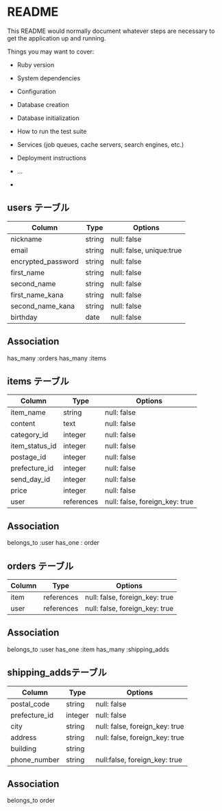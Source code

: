 # README

This README would normally document whatever steps are necessary to get the
application up and running.

Things you may want to cover:

* Ruby version

* System dependencies

* Configuration

* Database creation

* Database initialization

* How to run the test suite

* Services (job queues, cache servers, search engines, etc.)

* Deployment instructions

* ...
+



## users テーブル

| Column             | Type   | Options                 |
| ------------------ | ------ | ----------------------- |
| nickname           | string | null: false             |
| email              | string | null: false, unique:true|
| encrypted_password | string | null: false             |
| first_name         | string | null: false             |
| second_name        | string | null: false             |
| first_name_kana    | string | null: false             |
| second_name_kana   | string | null: false             |
| birthday           | date   | null: false             |
## Association
has_many :orders
has_many :items


## items テーブル

| Column          | Type       | Options     |
| --------------- | ---------- | ----------- |
| item_name       | string     | null: false |
| content         | text       | null: false |
| category_id     | integer    | null: false |
| item_status_id  | integer    | null: false |
| postage_id      | integer    | null: false |
| prefecture_id   | integer    | null: false |
| send_day_id     | integer    | null: false |
| price           | integer    | null: false |
| user            | references | null: false, foreign_key: true|
## Association
belongs_to :user
has_one : order



##  orders テーブル

| Column     | Type       | Options                       |
| ---------- | ---------- | -----------                   |
| item       | references | null: false, foreign_key: true|
| user       | references | null: false, foreign_key: true|
## Association
belongs_to :user
has_one :item
has_many :shipping_adds



## shipping_addsテーブル
| Column        | Type       | Options     |
| ------------- | ---------- | ----------- |
| postal_code   | string     | null: false |
| prefecture_id | integer    | null: false |
| city          | string     | null: false, foreign_key: true |
| address       | string     | null: false, foreign_key: true |
| building      | string     |             |
| phone_number  | string     | null:false, foreign_key: true  |
## Association
belongs_to order
